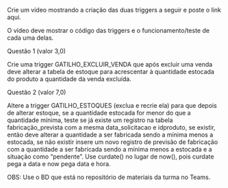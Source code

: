 Crie um vídeo mostrando a criação das duas triggers a seguir e poste o link aqui.&nbsp;

O vídeo deve mostrar o código das triggers e o funcionamento/teste de cada uma delas.

Questão 1 (valor 3,0)&nbsp;

Crie uma trigger GATILHO_EXCLUIR_VENDA que após excluir uma venda deve alterar a tabela de estoque para acrescentar à quantidade estocada do produto a
quantidade da venda excluída. &nbsp;

Questão 2 (valor 7,0)&nbsp;

Altere a trigger GATILHO_ESTOQUES (exclua e recrie ela) para que depois de alterar estoque, se a quantidade estocada for menor do que a quantidade mínima, teste se já existe um registro na tabela fabricação_prevista com a mesma data_solicitacao e idproduto, se existir, então deve alterar a quantidade a ser fabricada sendo a mínima menos a estocada, se não existir insere um novo registro de previsão de fabricação com a quantidade a ser fabricada sendo a mínima menos a estocada e a situação como “pendente”. Use curdate() no lugar de now(), pois curdate pega a data e now pega data e hora.&nbsp;

OBS: Use o BD que está no repositório de materiais da turma no Teams.&nbsp;
